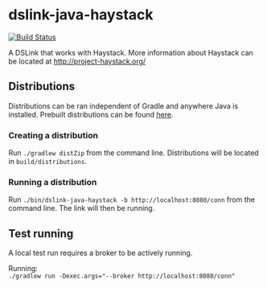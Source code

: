 # dslink-java-haystack

[![Build Status](https://drone.io/github.com/IOT-DSA/dslink-java-haystack/status.png)](https://drone.io/github.com/IOT-DSA/dslink-java-haystack/latest)

A DSLink that works with Haystack. More information about Haystack can be
located at <http://project-haystack.org/>

## Distributions

Distributions can be ran independent of Gradle and anywhere Java is installed.
Prebuilt distributions can be found [here](https://drone.io/github.com/IOT-DSA/dslink-java-haystack/files).

### Creating a distribution

Run `./gradlew distZip` from the command line. Distributions will be located
in `build/distributions`.

### Running a distribution

Run `./bin/dslink-java-haystack -b http://localhost:8080/conn` from the command
line. The link will then be running.

## Test running

A local test run requires a broker to be actively running.

Running: <br />
`./gradlew run -Dexec.args="--broker http://localhost:8080/conn"`

